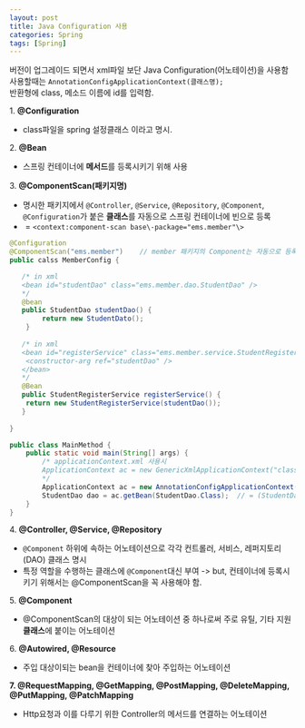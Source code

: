 ```yaml
---
layout: post
title: Java Configuration 사용
categories: Spring
tags: [Spring]
---
```


버전이 업그레이드 되면서 xml파일 보단 Java Configuration(어노테이션)을 사용함   
사용할때는 `AnnotationConfigApplicationContext(클래스명);`  
반환형에 class, 메소드 이름에 id를 입력함.

1\. **@Configuration**
- class파일을 spring 설정클래스 이라고 명시.

2\. **@Bean**
- 스프링 컨테이너에 **메서드**를 등록시키기 위해 사용

3\. **@ComponentScan(패키지명)**
- 명시한 패키지에서 `@Controller`, `@Service`, `@Repository`, `@Component`, `@Configuration`가 붙은 **클래스**를 자동으로 스프링 컨테이너에 빈으로 등록
-  = `<context:component-scan base\-package="ems.member"\>`

```java
@Configuration
@ComponentScan("ems.member")	// member 패키지의 Component는 자동으로 등록 (아래 빈은 수동으로 등록)
public calss MemberConfig {

   /* in xml 
   <bean id="studentDao" class="ems.member.dao.StudentDao" />
   */
   @bean
   public StudentDao studentDao() {
    	return new StudentDato();
    }
    
   /* in xml 
   <bean id="registerService" class="ems.member.service.StudentRegisterService">
   	<constructor-arg ref="studentDao" />
   </bean>
   */
   @Bean
   public StudentRegisterService registerService() {
   	return new StudentRegisterService(studentDao());
   }
   
}

public class MainMethod {
    public static void main(String[] args) {
        /* applicationContext.xml 사용시
        ApplicationContext ac = new GenericXmlApplicationContext("classpath:applicationContext.xml")
        */
    	ApplicationContext ac = new AnnotationConfigApplicationContext(MemberConfig.class);
        StudentDao dao = ac.getBean(StudentDao.Class); 	// = (StudentDao) ac.getBean("studentDao");
    }
}
```

4\. **@Controller, @Service, @Repository**
- `@Component` 하위에 속하는 어노테이션으로 각각 컨트롤러, 서비스, 레퍼지토리(DAO) 클래스 명시
- 특정 역할을 수행하는 클래스에 `@Component`대신 부여 
    -> but, 컨테이너에 등록시키기 위해서는 @ComponentScan을 꼭 사용해야 함.

5\. **@Component**
- @ComponentScan의 대상이 되는 어노테이션 중 하나로써 주로 유틸, 기타 지원 **클래스**에 붙이는 어노테이션

6\. **@Autowired, @Resource**
- 주입 대상이되는 bean을 컨테이너에 찾아 주입하는 어노테이션

**7\. @RequestMapping, @GetMapping, @PostMapping, @DeleteMapping, @PutMapping, @PatchMapping**
- Http요청과 이를 다루기 위한 Controller의 메서드를 연결하는 어노테이션